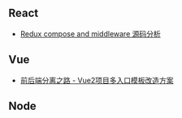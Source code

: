 ## React
- [Redux compose and middleware 源码分析](https://github.com/asd0102433/redux-learn/issues/1)

## Vue
- [前后端分离之路 - Vue2项目多入口模板改造方案](http://thunf.me/2017/02/17/20170217-grace-vue-boilerplate/)


## Node

